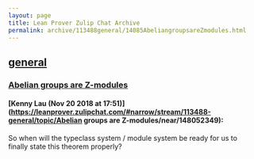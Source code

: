 ```yaml
---
layout: page
title: Lean Prover Zulip Chat Archive 
permalink: archive/113488general/14085AbeliangroupsareZmodules.html
---
```


## [general](index.html)
### [Abelian groups are Z-modules](14085AbeliangroupsareZmodules.html)

#### [Kenny Lau (Nov 20 2018 at 17:51)](https://leanprover.zulipchat.com/#narrow/stream/113488-general/topic/Abelian groups are Z-modules/near/148052349):
So when will the typeclass system / module system be ready for us to finally state this theorem properly?

